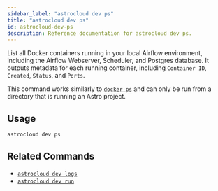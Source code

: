 ```yaml
---
sidebar_label: "astrocloud dev ps"
title: "astrocloud dev ps"
id: astrocloud-dev-ps
description: Reference documentation for astrocloud dev ps.
---
```


List all Docker containers running in your local Airflow environment, including the Airflow Webserver, Scheduler, and Postgres database. It outputs metadata for each running container, including `Container ID`, `Created`, `Status`, and `Ports`.

This command works similarly to [`docker ps`](https://docs.docker.com/engine/reference/commandline/ps/) and can only be run from a directory that is running an Astro project.

## Usage

```sh
astrocloud dev ps
```

## Related Commands

- [`astrocloud dev logs`](cli-reference/astrocloud-dev-logs.md)
- [`astrocloud dev run`](cli-reference/astrocloud-dev-run.md)
